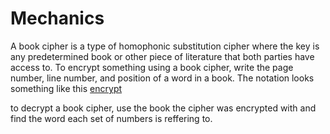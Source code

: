 # Mechanics
A book cipher is a type of homophonic substitution cipher where the key is any predetermined book or other piece of literature that both parties have access to. To encrypt something using a book cipher, write the page number, line number, and position of a word in a book. The notation looks something like this
[encrypt]("https://www.wondersandmarvels.com/wp-content/uploads/2012/11/IMG_20121129_102859.jpg")

to decrypt a book cipher, use the book the cipher was encrypted with and find the word each set of numbers is reffering to.

